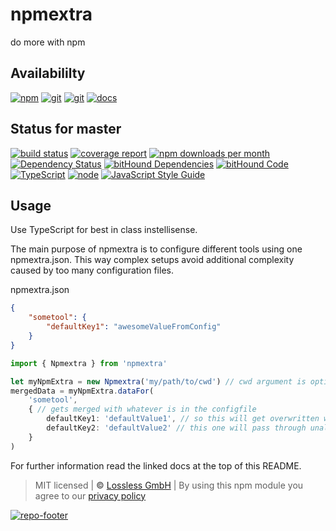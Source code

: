 # npmextra
do more with npm

## Availabililty
[![npm](https://pushrocks.gitlab.io/assets/repo-button-npm.svg)](https://www.npmjs.com/package/npmextra)
[![git](https://pushrocks.gitlab.io/assets/repo-button-git.svg)](https://GitLab.com/pushrocks/npmextra)
[![git](https://pushrocks.gitlab.io/assets/repo-button-mirror.svg)](https://github.com/pushrocks/npmextra)
[![docs](https://pushrocks.gitlab.io/assets/repo-button-docs.svg)](https://pushrocks.gitlab.io/npmextra/)

## Status for master
[![build status](https://GitLab.com/pushrocks/npmextra/badges/master/build.svg)](https://GitLab.com/pushrocks/npmextra/commits/master)
[![coverage report](https://GitLab.com/pushrocks/npmextra/badges/master/coverage.svg)](https://GitLab.com/pushrocks/npmextra/commits/master)
[![npm downloads per month](https://img.shields.io/npm/dm/npmextra.svg)](https://www.npmjs.com/package/npmextra)
[![Dependency Status](https://david-dm.org/pushrocks/npmextra.svg)](https://david-dm.org/pushrocks/npmextra)
[![bitHound Dependencies](https://www.bithound.io/github/pushrocks/npmextra/badges/dependencies.svg)](https://www.bithound.io/github/pushrocks/npmextra/master/dependencies/npm)
[![bitHound Code](https://www.bithound.io/github/pushrocks/npmextra/badges/code.svg)](https://www.bithound.io/github/pushrocks/npmextra)
[![TypeScript](https://img.shields.io/badge/TypeScript-2.x-blue.svg)](https://nodejs.org/dist/latest-v6.x/docs/api/)
[![node](https://img.shields.io/badge/node->=%206.x.x-blue.svg)](https://nodejs.org/dist/latest-v6.x/docs/api/)
[![JavaScript Style Guide](https://img.shields.io/badge/code%20style-standard-brightgreen.svg)](http://standardjs.com/)

## Usage
Use TypeScript for best in class instellisense.

The main purpose of npmextra is to configure different tools using one npmextra.json. This way complex setups avoid additional complexity caused by too many configuration files.

npmextra.json
```json
{
    "sometool": {
        "defaultKey1": "awesomeValueFromConfig"
    }
}
```

```typescript
import { Npmextra } from 'npmextra'

let myNpmExtra = new Npmextra('my/path/to/cwd') // cwd argument is optional 
mergedData = myNpmExtra.dataFor(
    'sometool',
    { // gets merged with whatever is in the configfile
        defaultKey1: 'defaultValue1', // so this will get overwritten with "awesomeValueFromConfig"
        defaultKey2: 'defaultValue2' // this one will pass through unaltered
    }
)
```

For further information read the linked docs at the top of this README.

> MIT licensed | **&copy;** [Lossless GmbH](https://lossless.gmbh)
| By using this npm module you agree to our [privacy policy](https://lossless.gmbH/privacy.html)

[![repo-footer](https://pushrocks.gitlab.io/assets/repo-footer.svg)](https://push.rocks)
